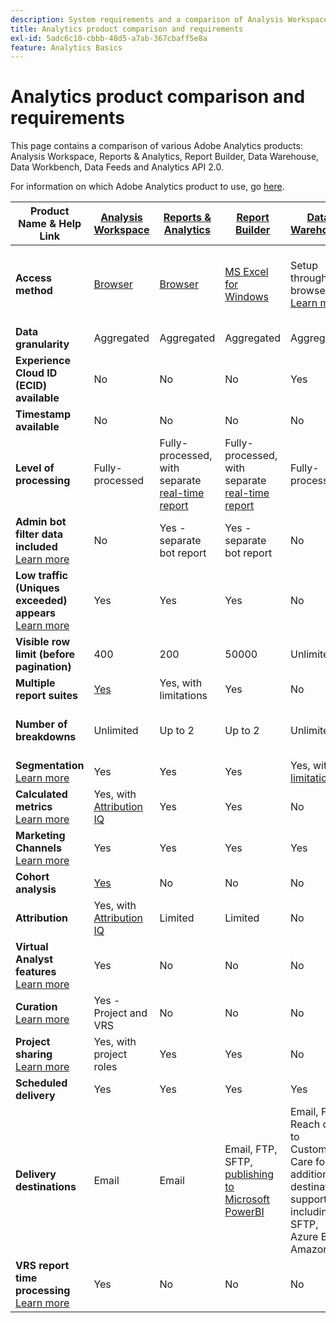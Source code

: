 ```yaml
---
description: System requirements and a comparison of Analysis Workspace, Reports & Analytics, Report Builder, Data Warehouse, and Data Workbench
title: Analytics product comparison and requirements
exl-id: 5adc6c10-cbbb-48d5-a7ab-367cbaff5e8a
feature: Analytics Basics
---
```

# Analytics product comparison and requirements

This page contains a comparison of various Adobe Analytics products: Analysis Workspace, Reports & Analytics, Report Builder, Data Warehouse, Data Workbench, Data Feeds and Analytics API 2.0.

For information on which Adobe Analytics product to use, go [here](/help/admin/c-analytics-product-comparison/which-analytics-tool.md).

| Product Name & Help Link | [Analysis Workspace](/help/analyze/analysis-workspace/home.md) | [Reports & Analytics](/help/analyze/reports-analytics/getting-started.md) | [Report Builder](/help/analyze/report-builder/home.md) | [Data Warehouse](/help/export/data-warehouse/data-warehouse.md) | [Data Workbench](https://experienceleague.adobe.com/docs/data-workbench/using/home.html) | [Data Feeds](/help/export/analytics-data-feed/data-feed-overview.md) | [Analytics API 2.0](https://www.adobe.io/apis/experiencecloud/analytics/docs.html) |
|---|---|---|---|---|---|---|---|
| **Access method** | [Browser](/help/admin/sys-reqs.md) | [Browser](/help/admin/sys-reqs.md) | [MS Excel for Windows](/help/analyze/report-builder/setup/system-requirements.md) | Setup through the browser. [Learn more](/help/admin/sys-reqs.md) | [Windows 64 bit](https://experienceleague.adobe.com/docs/data-workbench/using/install/c-data-workbench-client-install.html) | Setup through the browser. [Learn more](/help/export/analytics-data-feed/data-feed-overview.md) | RESTful API tools. Login with Adobe I/O credentials. [Learn more](https://www.adobe.io/apis/experiencecloud/analytics/docs.html) |
| **Data granularity** | Aggregated | Aggregated | Aggregated | Aggregated | Hit | Hit | Aggregated |
| **Experience Cloud ID (ECID) available** | No | No | No | Yes | Yes | Yes | No |
| **Timestamp available** | No | No | No | No | Yes | Yes | No |
| **Level of processing** | Fully-processed | Fully-processed, with separate [real-time report](/help/components/c-real-time-reporting/realtime.md) | Fully-processed, with separate [real-time report](/help/components/c-real-time-reporting/realtime.md) | Fully-processed | Fully-processed | Fully-processed | Fully-processed |
| **Admin bot filter data included** <br> [Learn more](/help/admin/admin/bot-removal/bot-removal.md) | No | Yes - separate bot report | Yes - separate bot report | No | No | No | No |
| **Low traffic (Uniques exceeded) appears** <br> [Learn more](/help/technotes/low-traffic.md) | Yes | Yes | Yes | No | No | No | Yes |
| **Visible row limit (before pagination)** | 400 | 200 | 50000 | Unlimited | Unlimited | Unlimited | 50000 |
| **Multiple report suites** | [Yes](/help/analyze/analysis-workspace/build-workspace-project/multiple-report-suites.md) | Yes, with limitations | Yes | No | Yes | No | Yes |
| **Number of breakdowns** | Unlimited | Up to 2 | Up to 2 | Unlimited | Unlimited | Unlimited | Unlimited, run across multiple queries |
| **Segmentation** <br> [Learn more](/help/components/segmentation/segmentation-workflow/seg-workflow.md) | Yes | Yes | Yes | Yes, with [limitations](/help/components/segmentation/seg-reference/seg-compatibility.md) | Yes | No | Yes |
| **Calculated metrics** <br> [Learn more](/help/components/c-calcmetrics/cm-overview.md) | Yes, with [Attribution IQ](/help/analyze/analysis-workspace/attribution/overview.md) | Yes | Yes | No | Yes | No | Yes, with [Attribution IQ](/help/analyze/analysis-workspace/attribution/overview.md) |
| **Marketing Channels** <br> [Learn more](/help/components/c-marketing-channels/c-getting-started-mchannel.md) | Yes | Yes | Yes | Yes | Yes | Yes - [va_finder, va_closer](/help/export/analytics-data-feed/c-df-contents/datafeeds-reference.md) | Yes |
| **Cohort analysis** | [Yes](/help/analyze/analysis-workspace/visualizations/cohort-table/cohort-analysis.md) | No | No | No | Yes | No | No |
| **Attribution** | Yes, with [Attribution IQ](/help/analyze/analysis-workspace/attribution/overview.md) | Limited | Limited | No | Yes | No | Yes, with [Attribution IQ](/help/analyze/analysis-workspace/attribution/overview.md) |
| **Virtual Analyst features** <br> [Learn more](/help/analyze/analysis-workspace/virtual-analyst/overview.md) | Yes | No | No | No | No | No | Yes |
| **Curation** <br> [Learn more](/help/analyze/analysis-workspace/curate-share/curate.md) | Yes - Project and VRS | No | No | No | No | No | Yes - VRS only |
| **Project sharing** <br> [Learn more](/help/analyze/analysis-workspace/curate-share/share-projects.md) | Yes, with project roles | Yes | Yes | No | Yes | No | No |
| **Scheduled delivery** | Yes | Yes | Yes | Yes | No | Yes | No |
| **Delivery destinations** | Email | Email | Email, FTP, SFTP, [publishing to Microsoft PowerBI](/help/analyze/report-builder/c-publish-power-bi/power-bi.md) | Email, FTP. Reach out to Customer Care for additional destination support including SFTP, Azure Blob, Amazon S3 | - | FTP, SFTP, Azure Blob, Amazon S3 | - |
| **VRS report time processing** <br> [Learn more](/help/components/vrs/vrs-report-time-processing.md) | Yes | No | No | No | No | No | Yes |
